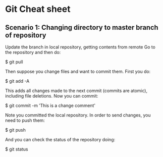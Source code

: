 # Git Cheat sheet

## Scenario 1: Changing directory to master branch of repository

Update the branch in local repository, getting contents from remote
Go to the repository and then do:

$ git pull

Then suppose you change files and want to commit them. First you do:

$ git add -A

This adds all changes made to the next commit (commits are atomic), including file deletions. Now you can commit:

$ git commit -m 'This is a change comment'

Note you committed the local repository. In order to send changes, you need to push them:

$ git push

And you can check the status of the repository doing:

$ git status


